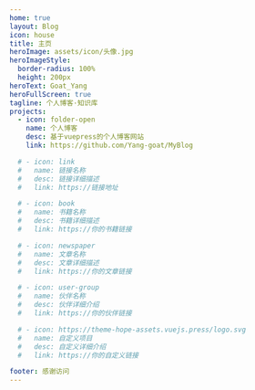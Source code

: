 ```yaml
---
home: true
layout: Blog
icon: house
title: 主页
heroImage: assets/icon/头像.jpg
heroImageStyle:
  border-radius: 100%
  height: 200px
heroText: Goat_Yang
heroFullScreen: true
tagline: 个人博客·知识库
projects:
  - icon: folder-open
    name: 个人博客
    desc: 基于vuepress的个人博客网站
    link: https://github.com/Yang-goat/MyBlog

  # - icon: link
  #   name: 链接名称
  #   desc: 链接详细描述
  #   link: https://链接地址

  # - icon: book
  #   name: 书籍名称
  #   desc: 书籍详细描述
  #   link: https://你的书籍链接

  # - icon: newspaper
  #   name: 文章名称
  #   desc: 文章详细描述
  #   link: https://你的文章链接

  # - icon: user-group
  #   name: 伙伴名称
  #   desc: 伙伴详细介绍
  #   link: https://你的伙伴链接

  # - icon: https://theme-hope-assets.vuejs.press/logo.svg
  #   name: 自定义项目
  #   desc: 自定义详细介绍
  #   link: https://你的自定义链接

footer: 感谢访问
---
```

